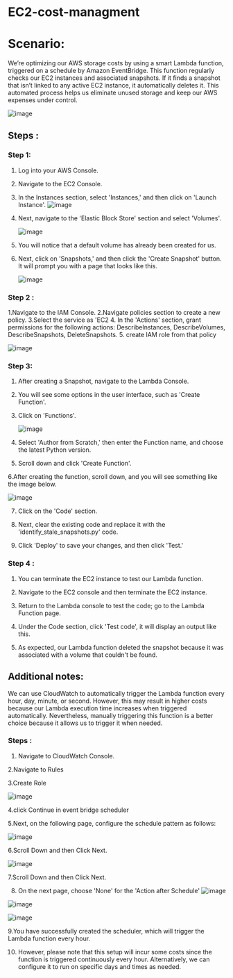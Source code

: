 # EC2-cost-managment
# Scenario: 
We’re optimizing our AWS storage costs by using a smart Lambda function, triggered on a schedule by Amazon EventBridge. This function regularly checks our EC2 instances and associated snapshots. If it finds a snapshot that isn’t linked to any active EC2 instance, it automatically deletes it. This automated process helps us eliminate unused storage and keep our AWS expenses under control.

   ![image](https://github.com/Ahmed1337a/EC2-cost-managment/blob/b5dfcd169566815f8cc1186c76fdfec71199a88d/Images/diagram.png)


## Steps :
### Step 1:
1. Log into your AWS Console.
2. Navigate to the EC2 Console.
3. In the Instances section, select 'Instances,' and then click on 'Launch Instance'.
   ![image](https://github.com/Ahmed1337a/EC2-cost-managment/blob/b5dfcd169566815f8cc1186c76fdfec71199a88d/Images/1.png)
   
4. Next, navigate to the 'Elastic Block Store' section and select 'Volumes'.
   
      ![image](https://github.com/Ahmed1337a/EC2-cost-managment/blob/b5dfcd169566815f8cc1186c76fdfec71199a88d/Images/2.png)

5. You will notice that a default volume has already been created for us.
6. Next, click on 'Snapshots,' and then click the 'Create Snapshot' button. It will prompt you with a page that looks like this.
   
   ![image](https://github.com/Ahmed1337a/EC2-cost-managment/blob/b5dfcd169566815f8cc1186c76fdfec71199a88d/Images/3.png)

### Step 2 :
1.Navigate to the IAM Console.
2.Navigate policies section to create a new policy.
3.Select the service as 'EC2
4. In the 'Actions' section, grant permissions for the following actions:
    DescribeInstances, DescribeVolumes, DescribeSnapshots, DeleteSnapshots.
5. create IAM role from that policy

   ![image](https://github.com/Ahmed1337a/EC2-cost-managment/blob/b5dfcd169566815f8cc1186c76fdfec71199a88d/Images/5.png)
### Step 3:
1. After creating a Snapshot, navigate to the Lambda Console.

2. You will see some options in the user interface, such as 'Create Function'.

3. Click on 'Functions'.

   ![image](https://github.com/Ahmed1337a/EC2-cost-managment/blob/b5dfcd169566815f8cc1186c76fdfec71199a88d/Images/4.png)
   
4. Select 'Author from Scratch,' then enter the Function name, and choose the latest Python version.

5. Scroll down and click 'Create Function'.

6.After creating the function, scroll down, and you will see something like the image below.

   ![image](https://github.com/Ahmed1337a/EC2-cost-managment/blob/aa87899f34f39bf610778d48368212e4a5a69f21/Images/13.png)
   
 7. Click on the 'Code' section.

8. Next, clear the existing code and replace it with the 'identify_stale_snapshots.py' code.

9. Click 'Deploy' to save your changes, and then click 'Test.'
    
### Step 4 :

1. You can terminate the EC2 instance to test our Lambda function.

2. Navigate to the EC2 console and then terminate the EC2 instance.

3. Return to the Lambda console to test the code; go to the Lambda Function page.

4. Under the Code section, click 'Test code', it will display an output like this.

5. As expected, our Lambda function deleted the snapshot because it was associated with a volume that couldn't be found.
   
## Additional notes:
We can use CloudWatch to automatically trigger the Lambda function every hour, day, minute, or second. However, this may result in higher costs because our Lambda execution time increases when triggered automatically. Nevertheless, manually triggering this function is a better choice because it allows us to trigger it when needed.

### Steps :

1. Navigate to CloudWatch Console.

2.Navigate to Rules

3.Create Role

   ![image](https://github.com/Ahmed1337a/EC2-cost-managment/blob/b5dfcd169566815f8cc1186c76fdfec71199a88d/Images/6.png)

4.click Continue in event bridge scheduler

5.Next, on the following page, configure the schedule pattern as follows:

   ![image](https://github.com/Ahmed1337a/EC2-cost-managment/blob/b5dfcd169566815f8cc1186c76fdfec71199a88d/Images/7.png)
   
6.Scroll Down and then Click Next.

   ![image](https://github.com/Ahmed1337a/EC2-cost-managment/blob/b5dfcd169566815f8cc1186c76fdfec71199a88d/Images/8.png)

7.Scroll Down and then Click Next.

8. On the next page, choose 'None' for the 'Action after Schedule'
   ![image](https://github.com/Ahmed1337a/EC2-cost-managment/blob/b5dfcd169566815f8cc1186c76fdfec71199a88d/Images/9.png)

 ![image](https://github.com/Ahmed1337a/EC2-cost-managment/blob/b5dfcd169566815f8cc1186c76fdfec71199a88d/Images/10.png)
 
   ![image](https://github.com/Ahmed1337a/EC2-cost-managment/blob/b5dfcd169566815f8cc1186c76fdfec71199a88d/Images/11.png)

9.You have successfully created the scheduler, which will trigger the Lambda function every hour.

10. However, please note that this setup will incur some costs since the function is triggered continuously every hour. Alternatively, we can configure it to run on specific days and times as needed.







   

   

   




   

      
      


   
   


   















